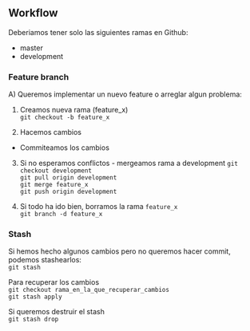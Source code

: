 ## Workflow

Deberiamos tener solo las siguientes ramas en Github:  

* master  
* development  


### Feature branch

A) Queremos implementar un nuevo feature o arreglar algun problema:

1. Creamos nueva rama (feature_x)  
`git checkout -b feature_x`

2. Hacemos cambios  
- Commiteamos los cambios

3. Si no esperamos conflictos - mergeamos rama a development 
`git checkout development`  
`git pull origin development`  
`git merge feature_x`  
`git push origin development`   

4. Si todo ha ido bien, borramos la rama `feature_x`  
`git branch -d feature_x`



### Stash

Si hemos hecho algunos cambios pero no queremos hacer commit, podemos stashearlos:  
`git stash`  

Para recuperar los cambios  
`git checkout rama_en_la_que_recuperar_cambios`  
`git stash apply`  


Si queremos destruir el stash  
`git stash drop`  

